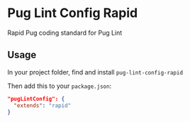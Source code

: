 # Pug Lint Config Rapid

Rapid Pug coding standard for Pug Lint

## Usage

In your project folder, find and install `pug-lint-config-rapid`

Then add this to your `package.json`:

```json
"pugLintConfig": {
  "extends": "rapid"
}
```
